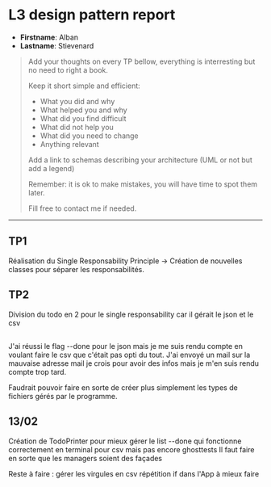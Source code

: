 # L3 design pattern report

- **Firstname**: Alban
- **Lastname**: Stievenard


> Add your thoughts on every TP bellow, everything is interresting but no need to right a book.
> 
> Keep it short simple and efficient:
> 
> - What you did and why
> - What helped you and why
> - What did you find difficult
> - What did not help you
> - What did you need to change
> - Anything relevant
> 
> Add a link to schemas describing your architecture (UML or not but add a legend)
> 
> Remember: it is ok to make mistakes, you will have time to spot them later.
> 
> Fill free to contact me if needed.

---

## TP1

Réalisation du Single Responsability Principle -> Création de nouvelles classes pour séparer les responsabilités.

## TP2

Division du todo en 2 pour le single responsability car il gérait le json et le csv 

## 

J'ai réussi le flag --done pour le json mais je me suis rendu compte en voulant faire le csv que c'était pas opti du tout.
J'ai envoyé un mail sur la mauvaise adresse mail je crois pour avoir des infos mais je m'en suis rendu compte trop tard.

Faudrait pouvoir faire en sorte de créer plus simplement les types de fichiers gérés par le programme.

## 13/02

Création de TodoPrinter pour mieux gérer le list
--done qui fonctionne correctement en terminal pour csv mais pas encore ghosttests
Il faut faire en sorte que les managers soient des façades

Reste à faire : 
gérer les virgules en csv
répétition if dans l'App à mieux faire

